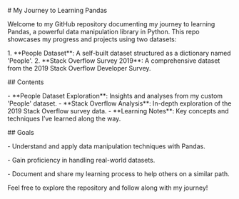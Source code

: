 <p># My Journey to Learning Pandas</p>

<p>Welcome to my GitHub repository documenting my journey to learning Pandas, a powerful data manipulation library in Python. This repo showcases my progress and projects using two datasets:</p>

<p>1. **People Dataset**: A self-built dataset structured as a dictionary named 'People'. 2. **Stack Overflow Survey 2019**: A comprehensive dataset from the 2019 Stack Overflow Developer Survey.</p>

<p>## Contents</p>

<p>- **People Dataset Exploration**: Insights and analyses from my custom 'People' dataset. - **Stack Overflow Analysis**: In-depth exploration of the 2019 Stack Overflow survey data. - **Learning Notes**: Key concepts and techniques I&rsquo;ve learned along the way.</p>

<p>## Goals</p>

<p>- Understand and apply data manipulation techniques with Pandas. 
<p>- Gain proficiency in handling real-world datasets. 
<p>- Document and share my learning process to help others on a similar path.</p>

<p>Feel free to explore the repository and follow along with my journey!</p>
